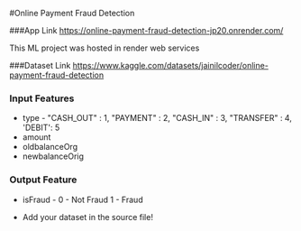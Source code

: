 #Online Payment Fraud Detection

###App Link 
https://online-payment-fraud-detection-jp20.onrender.com/

This ML project was hosted in render web services


###Dataset Link 
https://www.kaggle.com/datasets/jainilcoder/online-payment-fraud-detection


### Input Features
* type - "CASH_OUT" : 1,
         "PAYMENT" : 2,
         "CASH_IN" : 3,
         "TRANSFER" : 4,
         'DEBIT': 5
* amount
* oldbalanceOrg
* newbalanceOrig


### Output Feature
* isFraud - 0 - Not Fraud
            1 - Fraud

* Add your dataset in the source file!

  


